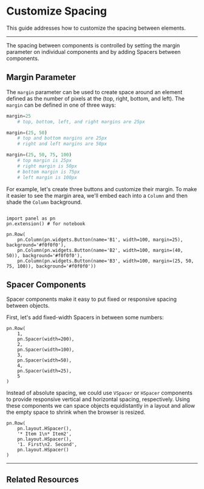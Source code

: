 # Customize Spacing

This guide addresses how to customize the spacing between elements.

---

The spacing between components is controlled by setting the margin parameter on individual components and by adding Spacers between components.

## Margin Parameter

The ``margin`` parameter can be used to create space around an element defined as the number of pixels at the (top, right, bottom, and left). The ``margin`` can be defined in one of three ways:

``` python
margin=25
    # top, bottom, left, and right margins are 25px

margin=(25, 50)
    # top and bottom margins are 25px
    # right and left margins are 50px

margin=(25, 50, 75, 100)
    # top margin is 25px
    # right margin is 50px
    # bottom margin is 75px
    # left margin is 100px
```

For example, let's create three buttons and customize their margin. To make it easier to see the margin area, we'll embed each into a `Column` and then shade the `Column` background.

```{pyodide}

import panel as pn
pn.extension() # for notebook

pn.Row(
    pn.Column(pn.widgets.Button(name='B1', width=100, margin=25), background='#f0f0f0'),
    pn.Column(pn.widgets.Button(name='B2', width=100, margin=(40, 50)), background='#f0f0f0'),
    pn.Column(pn.widgets.Button(name='B3', width=100, margin=(25, 50, 75, 100)), background='#f0f0f0'))

```

## Spacer Components

Spacer components make it easy to put fixed or responsive spacing between objects.

First, let's add fixed-width Spacers in between some numbers:

```{pyodide}
pn.Row(
    1,
    pn.Spacer(width=200),
    2,
    pn.Spacer(width=100),
    3,
    pn.Spacer(width=50),
    4,
    pn.Spacer(width=25),
    5
)
```

Instead of absolute spacing, we could use ``VSpacer`` or ``HSpacer`` components to provide responsive vertical and horizontal spacing, respectively. Using these components we can space objects equidistantly in a layout and allow the empty space to shrink when the browser is resized.

```{pyodide}
pn.Row(
    pn.layout.HSpacer(),
    '* Item 1\n* Item2',
    pn.layout.HSpacer(),
    '1. First\n2. Second',
    pn.layout.HSpacer()
)
```

---

## Related Resources
